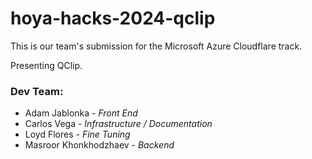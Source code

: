 # hoya-hacks-2024-qclip

This is our team's submission for the Microsoft Azure Cloudflare track.

Presenting QClip.






### Dev Team:
* Adam Jablonka              - *Front End*
* Carlos Vega                - *Infrastructure / Documentation*
* Loyd Flores                - *Fine Tuning*
* Masroor Khonkhodzhaev      - *Backend*